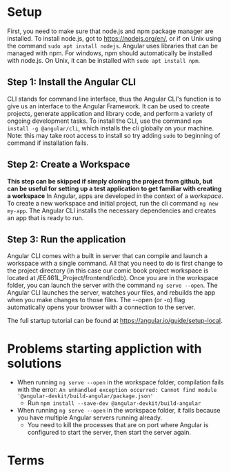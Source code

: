 # Setup
First, you need to make sure that node.js and npm package manager are installed. To install node.js, got to https://nodejs.org/en/, or if on Unix using the command `sudo apt install nodejs`. Angular uses libraries that can be managed with npm. For windows, npm should automatically be installed with node.js. On Unix, it can be installed with `sudo apt install npm`.

## Step 1: Install the Angular CLI
CLI stands for command line interface, thus the Angular CLI's function is to give us an interface to the Angular Framework. It can be used to create projects, generate application and library code, and perform a variety of ongoing development tasks. To install the CLI, use the command `npm install -g @angular/cli`, which installs the cli globally on your machine. Note: this may take root access to install so try adding `sudo` to beginning of command if installation fails.

## Step 2: Create a Workspace
**This step can be skipped if simply cloning the project from github, but can be useful for setting up a test application to get familiar with creating a workspace** In Angular, apps are developed in the context of a *workspace*. To create a new workspace and initial project, run the cli command `ng new my-app`. The Angular CLI installs the necessary dependencies and creates an app that is ready to run.

## Step 3: Run the application
Angular CLI comes with a built in server that can compile and launch a workspace with a single command. All that you need to do is first change to the project directory (in this case our comic book project workspace is located at /EE461L_Project/frontend/icdb). Once you are in the workspace folder, you can launch the server with the command `ng serve --open`. The Angular CLI launches the server, watches your files, and rebuilds the app when you make changes to those files. The --open (or -o) flag automatically opens your browser with a connection to the server.

The full startup tutorial can be found at https://angular.io/guide/setup-local.

# Problems starting appliction with solutions
* When running `ng serve --open` in the workspace folder, compilation fails with the error: `An unhandled exception occurred: Cannot find module '@angular-devkit/build-angular/package.json'`
  * Run `npm install --save-dev @angular-devkit/build-angular`
* When running `ng serve --open` in the workspace folder, it fails because you have multiple Angular servers running already.
  * You need to kill the processes that are on port where Angular is configured to start the server, then start the server again.

# Terms
